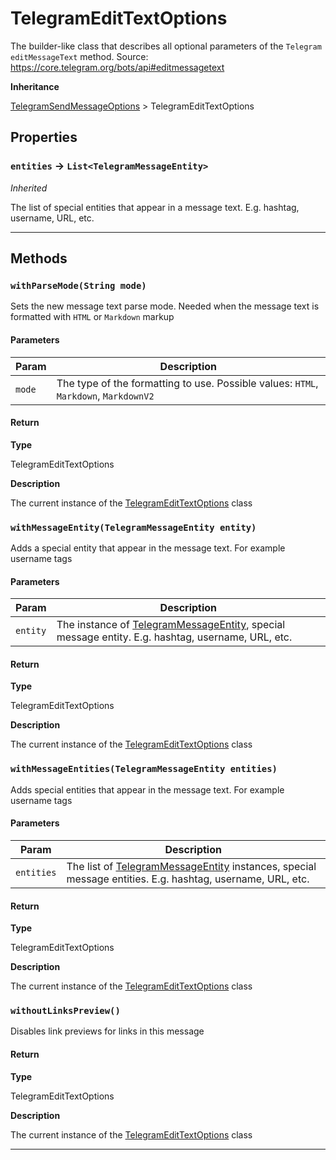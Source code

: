 # TelegramEditTextOptions

The builder-like class that describes all optional parameters of the `Telegram` `editMessageText` method.
Source: https://core.telegram.org/bots/api#editmessagetext

**Inheritance**

[TelegramSendMessageOptions](/types/Classes/TelegramSendMessageOptions.md)
&gt;
TelegramEditTextOptions

## Properties

### `entities` → `List<TelegramMessageEntity>`

_Inherited_

The list of special entities that appear in a message text. E.g. hashtag, username, URL, etc.

---

## Methods

### `withParseMode(String mode)`

Sets the new message text parse mode. Needed when the message text is formatted with `HTML` or `Markdown` markup

#### Parameters

| Param  | Description                                                                          |
| ------ | ------------------------------------------------------------------------------------ |
| `mode` | The type of the formatting to use. Possible values: `HTML`, `Markdown`, `MarkdownV2` |

#### Return

**Type**

TelegramEditTextOptions

**Description**

The current instance of the [TelegramEditTextOptions](/types/Classes/TelegramEditTextOptions.md) class

### `withMessageEntity(TelegramMessageEntity entity)`

Adds a special entity that appear in the message text. For example username tags

#### Parameters

| Param    | Description                                                                                                                                 |
| -------- | ------------------------------------------------------------------------------------------------------------------------------------------- |
| `entity` | The instance of [TelegramMessageEntity](/types/Classes/TelegramMessageEntity.md), special message entity. E.g. hashtag, username, URL, etc. |

#### Return

**Type**

TelegramEditTextOptions

**Description**

The current instance of the [TelegramEditTextOptions](/types/Classes/TelegramEditTextOptions.md) class

### `withMessageEntities(TelegramMessageEntity entities)`

Adds special entities that appear in the message text. For example username tags

#### Parameters

| Param      | Description                                                                                                                                         |
| ---------- | --------------------------------------------------------------------------------------------------------------------------------------------------- |
| `entities` | The list of [TelegramMessageEntity](/types/Classes/TelegramMessageEntity.md) instances, special message entities. E.g. hashtag, username, URL, etc. |

#### Return

**Type**

TelegramEditTextOptions

**Description**

The current instance of the [TelegramEditTextOptions](/types/Classes/TelegramEditTextOptions.md) class

### `withoutLinksPreview()`

Disables link previews for links in this message

#### Return

**Type**

TelegramEditTextOptions

**Description**

The current instance of the [TelegramEditTextOptions](/types/Classes/TelegramEditTextOptions.md) class

---
